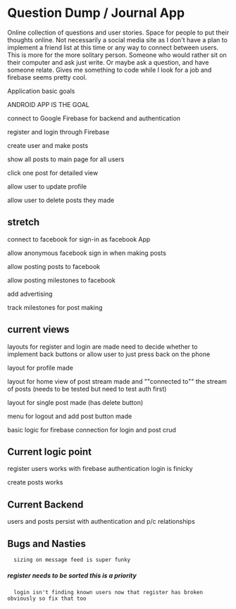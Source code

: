 # Question Dump / Journal App

Online collection of questions and user stories. Space for people to put their thoughts online.
Not necessarily a social media site as I don't have a plan to implement a friend list at this time
or any way to connect between users. This is more for the more solitary person. Someone who would
rather sit on their computer and ask just write. Or maybe ask a question, and have someone relate.
Gives me something to code while I look for a job and firebase seems pretty cool.

Application basic goals

ANDROID APP IS THE GOAL

connect to Google Firebase for backend and authentication

register and login through Firebase

create user and make posts

show all posts to main page for all users

click one post for detailed view

allow user to update profile

allow user to delete posts they made

## stretch

connect to facebook for sign-in as facebook App

allow anonymous facebook sign in when making posts

allow posting posts to facebook

allow posting milestones to facebook

add advertising

track milestones for post making

## current views
layouts for register and login are made need to decide whether to implement back buttons or allow user to just press back on the phone

layout for profile made

layout for home view of post stream made and ""connected to"" the stream of posts (needs to be tested but need to test auth first)

layout for single post made (has delete button)

menu for logout and add post button made

basic logic for firebase connection for login and post crud


## Current logic point

register users works with firebase authentication
login is finicky

create posts works

## Current Backend

users and posts persist with authentication and p/c relationships


## Bugs and Nasties

      sizing on message feed is super funky
##### register needs to be sorted this is a priority
      login isn't finding known users now that register has broken obviously so fix that too
      
